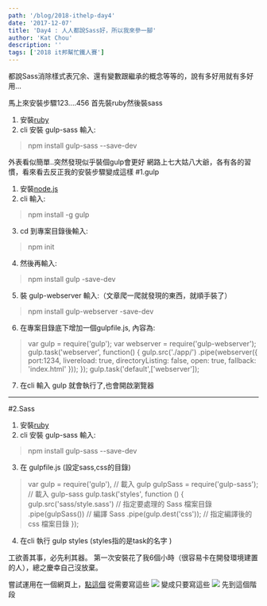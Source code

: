 ```yaml
---
path: '/blog/2018-ithelp-day4'
date: '2017-12-07'
title: 'Day4 : 人人都說Sass好，所以我來參一腳'
author: 'Kat Chou'
description: ''
tags: ['2018 it邦幫忙鐵人賽']
---
```


都說Sass消除樣式表冗余、還有變數跟繼承的概念等等的，說有多好用就有多好用...

馬上來安裝步驟123....456
首先裝ruby然後裝sass
1. 安裝[ruby](https://rubyinstaller.org/downloads/)
2. cli 安裝 gulp-sass 輸入:
>npm install gulp-sass --save-dev

外表看似簡單..突然發現似乎裝個gulp會更好
網路上七大姑八大爺，各有各的習慣，看來看去反正我的安裝步驟變成這樣
#1.gulp  
1. 安裝[node.js](https://nodejs.org/en/)
2. cli 輸入:
  >npm install -g gulp
3. cd 到專案目錄後輸入:
  >npm init
4. 然後再輸入:
  >npm install gulp -save-dev
5. 裝 gulp-webserver 輸入:（文章爬一爬就發現的東西，就順手裝了）
  >npm install gulp-webserver -save-dev
6. 在專案目錄底下增加一個gulpfile.js, 內容為: 
  >var gulp = require('gulp');
  var webserver = require('gulp-webserver');
  gulp.task('webserver', function() {
  gulp.src('./app/')
        .pipe(webserver({
          port:1234,
          livereload: true,
          directoryListing: false,
          open: true,
          fallback: 'index.html'
    }));
});
gulp.task('default',['webserver']);
7. 在cli 輸入 gulp 就會執行了,也會開啟瀏覽器
----------------------
#2.Sass
1. 安裝[ruby](https://rubyinstaller.org/downloads/)
2. cli 安裝 gulp-sass 輸入:
>npm install gulp-sass --save-dev
3. 在 gulpfile.js   (設定sass,css的目錄) 
>var gulp = require('gulp'),             // 載入 gulp
    gulpSass = require('gulp-sass');    // 載入 gulp-sass
    gulp.task('styles', function () {
     gulp.src('sass/style.sass')    // 指定要處理的 Sass 檔案目錄
        .pipe(gulpSass())         // 編譯 Sass
        .pipe(gulp.dest('css'));  // 指定編譯後的 css 檔案目錄
});
4. 在cli 執行 gulp styles (styles指的是task的名字 )

工欲善其事，必先利其器。 第一次安裝花了我6個小時（很容易卡在開發環境建置的人），總之慶幸自己沒放棄。

嘗試運用在一個網頁上，[點這個](https://github.com/YuningChou/travel-website/tree/master)
從需要寫這些
![](https://upload-images.jianshu.io/upload_images/4119783-02b223ea2131a575.png?imageMogr2/auto-orient/strip%7CimageView2/2/w/1240)
變成只要寫這些
![](https://upload-images.jianshu.io/upload_images/4119783-df0876cbe8d07e76.png?imageMogr2/auto-orient/strip%7CimageView2/2/w/1240)
先到這個階段
